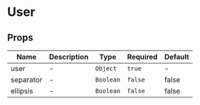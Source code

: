 # User

## Props

<!-- @vuese:User:props:start -->
|Name|Description|Type|Required|Default|
|---|---|---|---|---|
|user|-|`Object`|`true`|-|
|separator|-|`Boolean`|`false`|false|
|ellipsis|-|`Boolean`|`false`|false|

<!-- @vuese:User:props:end -->


